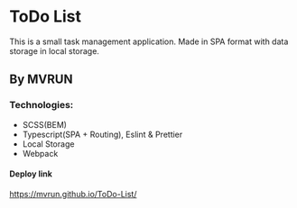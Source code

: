 # ToDo List
This is a small task management application. Made in SPA format with data storage in local storage.
## By MVRUN
### Technologies:
- SCSS(BEM)
- Typescript(SPA + Routing), Eslint & Prettier
- Local Storage
- Webpack
#### Deploy link
https://mvrun.github.io/ToDo-List/

